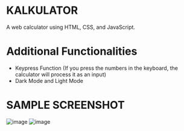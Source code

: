 # KALKULATOR

A web calculator using HTML, CSS, and JavaScript.


# Additional Functionalities
- Keypress Function (If you press the numbers in the keyboard, the calculator will process it as an input)
- Dark Mode and Light Mode

# SAMPLE SCREENSHOT
![image](https://github.com/NorielAchero/KALKULATOR/assets/142378544/567b89ca-ddc9-4767-84bb-c702e506b736)
![image](https://github.com/NorielAchero/KALKULATOR/assets/142378544/34e5a0a2-90ec-46c0-91be-6a9d4ef955a4)




